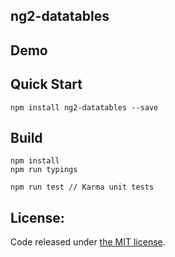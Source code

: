 ## ng2-datatables

## Demo


## Quick Start

```
npm install ng2-datatables --save
```

## Build

```
npm install
npm run typings

npm run test // Karma unit tests
```


## License:

Code released under <a href='http://github.com/pawelczak/ng2-datatables/blob/master/license.txt' >the MIT license</a>.